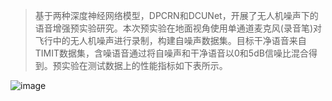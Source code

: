 >   基于两种深度神经网络模型，DPCRN和DCUNet，开展了无人机噪声下的语音增强预实验研究。本次预实验在地面视角使用单通道麦克风(录音笔)对飞行中的无人机噪声进行录制，构建自噪声数据集。目标干净语音来自TIMIT数据集，含噪语音通过将自噪声和干净语音以0和5dB信噪比混合得到。预实验在测试数据上的性能指标如下表所示。

![image](https://github.com/flchenwhu/Pre-Experiment-of-Drone-Noise-SE/assets/37844249/882d9bf1-b495-442e-8906-224e2101a4dc)

